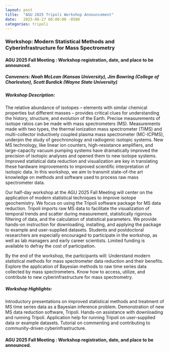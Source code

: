 ```yaml
---
layout: post
title:  "AGU 2025 Tripoli Workshop Announcement"
date:   2025-08-27 00:00:00 -0500
categories: tripoli
---
```


### Workshop: Modern Statistical Methods and Cyberinfrastructure for Mass Spectrometry
#### AGU 2025 Fall Meeting : Workshop registration, date, and place to be announced.

##### Conveners: Noah McLean (Kansas University), Jim Bowring (College of Charleston), Scott Burdick (Wayne State University)

##### Workshop Description: 
The relative abundance of isotopes – elements with similar chemical properties but different masses – provides critical clues for understanding the history, structure, and evolution of the Earth. Precise measurements of isotope ratios can be made with mass spectrometers (MS). Measurements made with two types, the thermal ionization mass spectrometer (TIMS) and multi-collector inductively coupled plasma mass spectrometer (MC-ICPMS), underpin the study of geochronology and radiogenic isotopic systems. New MS technology, like linear ion counters, high-resistance amplifiers, and large-capacity vacuum pumping systems have dramatically improved the precision of isotopic analyses and opened them to new isotope systems.  Improved statistical data reduction and visualization are key in translating these hardware improvements to improved scientific interpretation of isotopic data. In this workshop, we aim to transmit state-of-the art knowledge on methods and software used to process raw mass spectrometer data. 

Our half-day workshop at the AGU 2025 Fall Meeting will center on the application of modern statistical techniques to improve isotope geochemistry.  We focus on using the Tripoli software package for MS data reduction. Tripoli imports raw MS data to facilitate the visualization of temporal trends and scatter during measurement, statistically rigorous filtering of data, and the calculation of statistical parameters. We provide hands-on instruction for downloading, installing, and applying the package to example and user-supplied datasets. Students and postdoctoral researchers are especially encouraged to participate in the workshop, as well as lab managers and early career scientists. Limited funding is available to defray the cost of participation.

By the end of the workshop, the participants will:
Understand modern statistical methods for mass spectrometer data reduction and their benefits.
Explore the application of Bayesian methods to raw time series data collected by mass spectrometers.
Know how to access, utilize, and contribute to new cyberinfrastructure for mass spectrometry.

##### Workshop Highlights:
Introductory presentations on improved statistical methods and treatment of MS time series data as a Bayesian inference problem.
Demonstration of new MS data reduction software, Tripoli.
Hands-on assistance with downloading and running Tripoli.
Application help for running Tripoli on user-supplied data or example datasets.
Tutorial on commenting and contributing to community-driven cyberinfrastructure.


#### AGU 2025 Fall Meeting : Workshop registration, date, and place to be announced.
